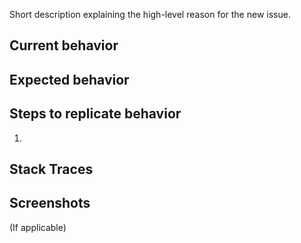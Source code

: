 Short description explaining the high-level reason for the new issue.

## Current behavior


## Expected behavior


## Steps to replicate behavior

1.


## Stack Traces



## Screenshots
(If applicable)
